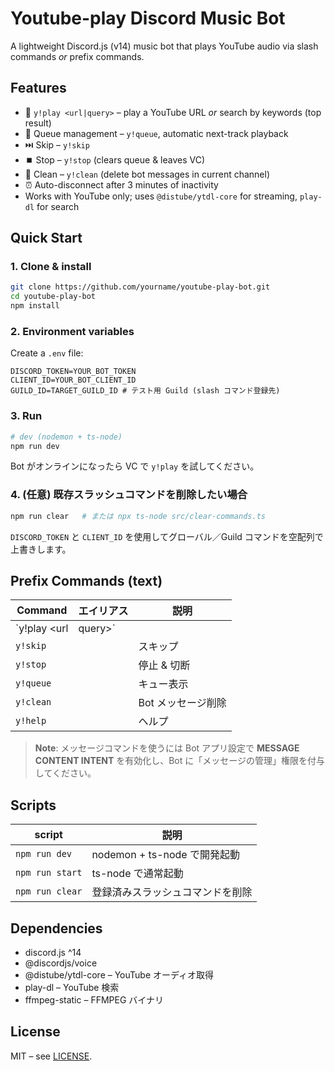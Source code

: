 # Youtube-play Discord Music Bot

A lightweight Discord.js (v14) music bot that plays YouTube audio via slash commands _or_ prefix commands.

## Features

* 🎵 `y!play <url|query>` – play a YouTube URL _or_ search by keywords (top result)
* 📝 Queue management – `y!queue`, automatic next-track playback
* ⏭️ Skip – `y!skip`
* ⏹️ Stop – `y!stop` (clears queue & leaves VC)
* 🧹 Clean – `y!clean` (delete bot messages in current channel)
* ⏰ Auto-disconnect after 3 minutes of inactivity
* Works with YouTube only; uses `@distube/ytdl-core` for streaming, `play-dl` for search

## Quick Start

### 1. Clone & install
```bash
git clone https://github.com/yourname/youtube-play-bot.git
cd youtube-play-bot
npm install
```

### 2. Environment variables
Create a `.env` file:
```
DISCORD_TOKEN=YOUR_BOT_TOKEN
CLIENT_ID=YOUR_BOT_CLIENT_ID
GUILD_ID=TARGET_GUILD_ID # テスト用 Guild (slash コマンド登録先)
```

### 3. Run
```bash
# dev (nodemon + ts-node)
npm run dev
```
Bot がオンラインになったら VC で `y!play` を試してください。

### 4. (任意) 既存スラッシュコマンドを削除したい場合
```bash
npm run clear   # または npx ts-node src/clear-commands.ts
```
`DISCORD_TOKEN` と `CLIENT_ID` を使用してグローバル／Guild コマンドを空配列で上書きします。

## Prefix Commands (text)
| Command | エイリアス | 説明 |
|---------|-----------|------|
| `y!play <url|query>` |       | 再生 / キュー追加 |
| `y!skip`             |       | スキップ |
| `y!stop`             |       | 停止 & 切断 |
| `y!queue`            |       | キュー表示 |
| `y!clean`            |       | Bot メッセージ削除 |
| `y!help`             |       | ヘルプ |

> **Note**: メッセージコマンドを使うには Bot アプリ設定で **MESSAGE CONTENT INTENT** を有効化し、Bot に「メッセージの管理」権限を付与してください。

## Scripts
| script | 説明 |
|--------|------|
| `npm run dev` | nodemon + ts-node で開発起動 |
| `npm run start` | ts-node で通常起動 |
| `npm run clear` | 登録済みスラッシュコマンドを削除 |

## Dependencies
* discord.js ^14
* @discordjs/voice
* @distube/ytdl-core – YouTube オーディオ取得
* play-dl – YouTube 検索
* ffmpeg-static – FFMPEG バイナリ

## License
MIT – see [LICENSE](./LICENSE). 
